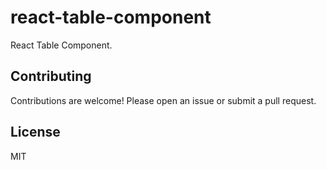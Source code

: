 # react-table-component

React Table Component.

## Contributing

Contributions are welcome! Please open an issue or submit a pull request.

## License

MIT

